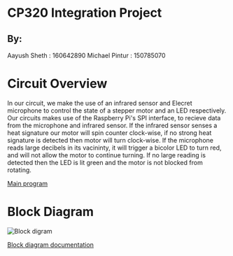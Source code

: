# CP320 Integration Project


## By:
Aayush Sheth : 160642890
Michael Pintur : 150785070

# Circuit Overview 
In our circuit, we make the use of an infrared sensor and Elecret microphone to control the state of a stepper motor and an LED respectively. 
Our circuits makes use of the Raspberry Pi's SPI interface, to recieve data from the microphone and infrared sensor. If the infrared sensor senses a heat signature our motor will spin counter clock-wise, if no strong heat signature is detected then motor will turn clock-wise. If the microphone reads large decibels in its vacininty, it will trigger a bicolor LED to turn red, and will not allow the motor to continue turning. If no large reading is detected then the LED is lit green and the motor is not blocked from rotating. 


[Main program](https://github.com/pint5070/IntegrationProject/blob/master/integration_project.py)

# Block Diagram 

![Block digram](https://github.com/pint5070/IntegrationProject/blob/master/Untitled%20Diagram.drawio-2.png)

[Block diagram documentation](https://github.com/pint5070/IntegrationProject/blob/master/Block%20_Diagram_Documentation.md)
